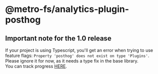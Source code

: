 # @metro-fs/analytics-plugin-posthog

## Important note for the 1.0 release
If your project is using Typescript, you'll get an error when trying to use feature flags: `Property 'posthog' does not exist on type 'Plugins'`. Please ignore it for now, as it needs a type fix in the base library.  
You can track progress [HERE](https://github.com/DavidWells/analytics/issues/266).
